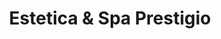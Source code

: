 ---
title: "Estetica & Spa Prestigio"
url: /ciudad-de-mexico/estetica-y-spa-prestigio/
shop: cosméticos
---